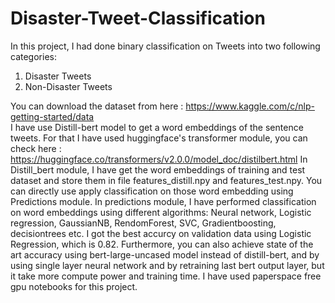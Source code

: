 # Disaster-Tweet-Classification
In this project, I had done binary classification on Tweets into two following categories:
1) Disaster Tweets
2) Non-Disaster Tweets

You can download the dataset from here : https://www.kaggle.com/c/nlp-getting-started/data  
I have use Distill-bert model to get a word embeddings of the sentence tweets.
For that I have used huggingface's transformer module, you can check here : https://huggingface.co/transformers/v2.0.0/model_doc/distilbert.html
In Distill_bert module, I have get the word embeddings of training and test dataset and store them in file features_distill.npy and features_test.npy. 
You can directly use apply classification on those word embedding using Predictions module.
In predictions module, I have performed classification on word embeddings using different algorithms: Neural network, Logistic regression, GaussianNB, RendomForest, SVC, Gradientboosting, decisiontrees etc. I got the best accurcy on validation data using Logistic Regression, which is 0.82.
Furthermore, you can also achieve state of the art accuracy using bert-large-uncased model instead of distill-bert, and by using single layer neural network and by retraining last bert output layer, but it take more compute power and training time.
I have used paperspace free gpu notebooks for this project.
